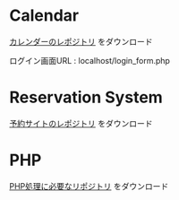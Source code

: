 # Calendar
[カレンダーのレポジトリ](https://github.com/woody-san/Calender_php) をダウンロード

ログイン画面URL : localhost/login_form.php

# Reservation System
[予約サイトのレポジトリ](https://github.com/mayukorin/calendar-reserve-app) をダウンロード

# PHP
[PHP処理に必要なリポジトリ](https://github.com/sk0025/reservation_php) をダウンロード
